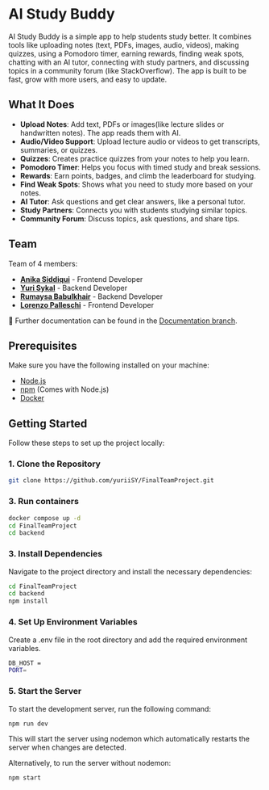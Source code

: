 # AI Study Buddy

AI Study Buddy is a simple app to help students study better. It combines tools like uploading notes (text, PDFs, images, audio, videos), making quizzes, using a Pomodoro timer, earning rewards, finding weak spots, chatting with an AI tutor, connecting with study partners, and discussing topics in a community forum (like StackOverflow). The app is built to be fast, grow with more users, and easy to update.

## What It Does

- **Upload Notes**: Add text, PDFs or images(like lecture slides or handwritten notes). The app reads them with AI.
- **Audio/Video Support**: Upload lecture audio or videos to get transcripts, summaries, or quizzes.
- **Quizzes**: Creates practice quizzes from your notes to help you learn.
- **Pomodoro Timer**: Helps you focus with timed study and break sessions.
- **Rewards**: Earn points, badges, and climb the leaderboard for studying.
- **Find Weak Spots**: Shows what you need to study more based on your notes.
- **AI Tutor**: Ask questions and get clear answers, like a personal tutor.
- **Study Partners**: Connects you with students studying similar topics.
- **Community Forum**: Discuss topics, ask questions, and share tips.

## Team
Team of 4 members:
- [**Anika Siddiqui**](https://github.com/merelyaname) - Frontend Developer
- [**Yuri Sykal**](https://github.com/yuriiSY) - Backend Developer
- [**Rumaysa Babulkhair**](https://github.com/rumaysaa) - Backend Developer
- [**Lorenzo Palleschi**](https://github.com/LorenzoP83) - Frontend Developer


📖 Further documentation can be found in the [Documentation branch](https://github.com/yuriiSY/FinalTeamProject/tree/Documentation).

## Prerequisites

Make sure you have the following installed on your machine:

- [Node.js](https://nodejs.org/)
- [npm](https://www.npmjs.com/) (Comes with Node.js)
- [Docker](https://www.docker.com/products/docker-desktop/) 

## Getting Started

Follow these steps to set up the project locally:

### 1. Clone the Repository

```bash
git clone https://github.com/yuriiSY/FinalTeamProject.git
```

### 3. Run containers

```bash
docker compose up -d
cd FinalTeamProject
cd backend
```

### 3. Install Dependencies
Navigate to the project directory and install the necessary dependencies:

```bash
cd FinalTeamProject
cd backend
npm install
```

### 4. Set Up Environment Variables
Create a .env file in the root directory and add the required environment variables.

```bash
DB_HOST = 
PORT=
```

### 5. Start the Server
To start the development server, run the following command:

```bash
npm run dev
```
This will start the server using nodemon which automatically restarts the server when changes are detected.

Alternatively, to run the server without nodemon:

```bash
npm start
```
